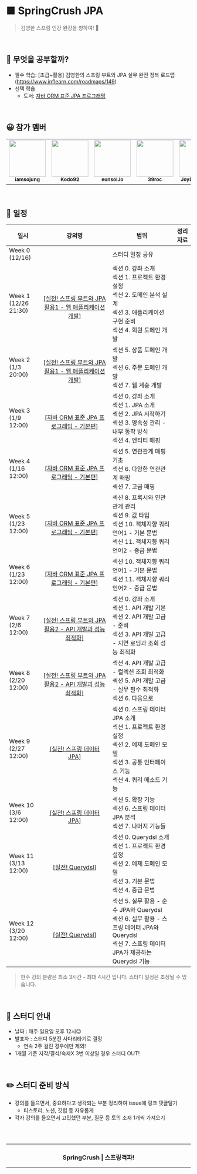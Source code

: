 <h1>
■ SpringCrush JPA
</h1>

<p align="center">
   
</p>

> 김영한 스프링 인강 완강을 향하여! 🚀 
<br />

## 📖 무엇을 공부할까?

- 필수 학습: [초급~활용] 김영한의 스프링 부트와 JPA 실무 완전 정복 로드맵(https://www.inflearn.com/roadmaps/149)
- 선택 학습
    - 도서: [자바 ORM 표준 JPA 프로그래밍](http://www.yes24.com/Product/Goods/19040233?OzSrank=1)

<br />


## 😀 참가 멤버
<table>
  <tr>
    <td align="center"><a href="https://github.com/iamsojung"><img src="https://avatars.githubusercontent.com/u/38772161?v=4" width="100px;" alt=""/><br /><sub><b>iamsojung</b></sub>  </a><br /></td>
    <td align="center"><a href="https://github.com/Kodo92"><img src="https://avatars.githubusercontent.com/u/18136160?v=4" width="100px;" alt=""/><br /><sub><b>Kodo92</b></sub></a><br /></td>
    <td align="center"><a href="https://github.com/orgs/SpringCrush/people/eunsolJo"><img src="https://avatars.githubusercontent.com/u/30275690?v=4" width="100px;" alt=""/><br /><sub><b>eunsolJo</b></sub></a><br /></td>
    <td align="center"><a href="https://github.com/orgs/SpringCrush/people/39roc"><img src="https://avatars.githubusercontent.com/u/60119867?v=4" width="100px;" alt=""/><br /><sub><b>39roc</b></sub></a><br /></td>
    <td align="center"><a href="https://github.com/JoyDaheeCha"><img src="https://avatars.githubusercontent.com/u/56214102?v=4" width="100px;" alt=""/><br /><sub><b>JoyDaheeCha
</b></sub></a><br /></td>
</tr>
</table>
<br />


## 📅 일정

<table>
    <thead>
        <tr>
            <th> 일시 </th>
            <th> 강의명 </th>
            <th> 범위 </th>
            <th> 정리 자료 </th>
        </tr>
    </thead>
    <tbody>        
        <tr>
            <td> Week 0 <br /> 
                (12/16)
            </td>
            <td> 
              <br />
            </td>
            <td> 
                스터디 일정 공유 <br />
            </td>
            <td>
                <br />
            </td>
        </tr>
        <tr>
            <td> 
                Week 1 <br />
                (12/26 21:30)
            </td>
             <td align="center"><a href="https://www.inflearn.com/course/%EC%8A%A4%ED%94%84%EB%A7%81%EB%B6%80%ED%8A%B8-JPA-%ED%99%9C%EC%9A%A9-1"><br />[실전! 스프링 부트와 JPA 활용1 - 웹 애플리케이션 개발]</a><br /></td>
            <td>
               섹션 0. 강좌 소개 <br />
               섹션 1. 프로젝트 환경설정 <br />
               섹션 2. 도메인 분석 설계 <br />
               섹션 3. 애플리케이션 구현 준비 <br />
               섹션 4. 회원 도메인 개발  <br />
            </td>
            <td>
                <br />
            </td>
        </tr>
        <tr>
            <td> 
                Week 2 <br />
                (1/3 20:00)
            </td>
          <td align="center"><a href="https://www.inflearn.com/course/%EC%8A%A4%ED%94%84%EB%A7%81%EB%B6%80%ED%8A%B8-JPA-%ED%99%9C%EC%9A%A9-1"><br />[실전! 스프링 부트와 JPA 활용1 - 웹 애플리케이션 개발]</a><br /></td>
           <td>
               섹션 5. 상품 도메인 개발 <br />
               섹션 6. 주문 도메인 개발 <br />
               섹션 7. 웹 계층 개발 <br />
            </td>
            <td>
                <br />
            </td>
        </tr>
       <tr>
            <td> 
                Week 3 <br />
                (1/9 12:00)
            </td>
          <td align="center"><a href="https://www.inflearn.com/course/ORM-JPA-Basic"><br />[자바 ORM 표준 JPA 프로그래밍 - 기본편]</a><br /></td>
          <td>
            섹션 0. 강좌 소개 <br />
            섹션 1. JPA 소개 <br />
            섹션 2. JPA 시작하기 <br />
            섹션 3. 영속성 관리 - 내부 동작 방식 <br />
            섹션 4. 엔티티 매핑 <br />
            </td>
            <td>
                <br />
            </td>
        </tr>
       <tr>
            <td> 
                Week 4 <br />
                (1/16 12:00)
            </td>
          <td align="center"><a href="https://www.inflearn.com/course/ORM-JPA-Basic"><br />[자바 ORM 표준 JPA 프로그래밍 - 기본편]</a><br /></td>
            <td>
            섹션 5. 연관관계 매핑 기초 <br />
            섹션 6. 다양한 연관관계 매핑 <br />
            섹션 7. 고급 매핑 <br />
            </td>
            <td>
                <br />
            </td>
        </tr>
       <tr>
            <td> 
                Week 5 <br />
                (1/23 12:00)
            </td>
          <td align="center"><a href="https://www.inflearn.com/course/ORM-JPA-Basic"><br />[자바 ORM 표준 JPA 프로그래밍 - 기본편]</a><br /></td>
            <td>               
            섹션 8. 프록시와 연관관계 관리 <br />
            섹션 9. 값 타입 <br />
            섹션 10. 객체지향 쿼리 언어1 - 기본 문법 <br />
            섹션 11. 객체지향 쿼리 언어2 - 중급 문법 <br />
            </td>
            <td>
                <br />
            </td>
        </tr>
       <tr>
            <td> 
                Week 6 <br />
                (1/23 12:00)
            </td>
          <td align="center"><a href="https://www.inflearn.com/course/ORM-JPA-Basic"><br />[자바 ORM 표준 JPA 프로그래밍 - 기본편]</a><br /></td>
            <td>               
            섹션 10. 객체지향 쿼리 언어1 - 기본 문법 <br />
            섹션 11. 객체지향 쿼리 언어2 - 중급 문법 <br />
            </td>
            <td>
                <br />
            </td>
        </tr>
       <tr>
            <td> 
                Week 7 <br />
                (2/6 12:00)
            </td>
         <td align="center"><a href="https://www.inflearn.com/course/%EC%8A%A4%ED%94%84%EB%A7%81%EB%B6%80%ED%8A%B8-JPA-API%EA%B0%9C%EB%B0%9C-%EC%84%B1%EB%8A%A5%EC%B5%9C%EC%A0%81%ED%99%94"><br />[실전! 스프링 부트와 JPA 활용2 - API 개발과 성능 최적화]</a><br /></td>
            <td>
            섹션 0. 강좌 소개<br />
            섹션 1. API 개발 기본<br />
            섹션 2. API 개발 고급 - 준비<br />
            섹션 3. API 개발 고급 - 지연 로딩과 조회 성능 최적화<br />
            </td>
            <td>
                <br />
            </td>
        </tr>
       <tr>
            <td> 
                Week 8 <br />
                (2/20 12:00)
            </td>
          <td align="center"><a href="https://www.inflearn.com/course/%EC%8A%A4%ED%94%84%EB%A7%81%EB%B6%80%ED%8A%B8-JPA-API%EA%B0%9C%EB%B0%9C-%EC%84%B1%EB%8A%A5%EC%B5%9C%EC%A0%81%ED%99%94"><br />[실전! 스프링 부트와 JPA 활용2 - API 개발과 성능 최적화]</a><br /></td>
            <td>
            섹션 4. API 개발 고급 - 컬렉션 조회 최적화<br />
            섹션 5. API 개발 고급 - 실무 필수 최적화<br />
            섹션 6. 다음으로<br />
            </td>
            <td>
                <br />
            </td>
        </tr>
       <tr>
            <td> 
                Week 9 <br />
                (2/27 12:00)
            </td>
             <td align="center"><a href="https://www.inflearn.com/course/%EC%8A%A4%ED%94%84%EB%A7%81-%EB%8D%B0%EC%9D%B4%ED%84%B0-JPA-%EC%8B%A4%EC%A0%84"><br />[실전! 스프링 데이터 JPA]</a><br /></td>
          <td>
               섹션 0. 스프링 데이터 JPA 소개<br />
               섹션 1. 프로젝트 환경설정<br />
               섹션 2. 예제 도메인 모델<br />
               섹션 3. 공통 인터페이스 기능<br />
               섹션 4. 쿼리 메소드 기능<br />
          </td>
            <td>
                <br />
            </td>
        </tr>
       <tr>
            <td> 
                Week 10 <br />
                (3/6 12:00)
            </td>
         <td align="center"><a href="https://www.inflearn.com/course/%EC%8A%A4%ED%94%84%EB%A7%81-%EB%8D%B0%EC%9D%B4%ED%84%B0-JPA-%EC%8B%A4%EC%A0%84"><br />[실전! 스프링 데이터 JPA]</a><br /></td>
            <td>
             섹션 5. 확장 기능<br />
            섹션 6. 스프링 데이터 JPA 분석<br />
            섹션 7. 나머지 기능들<br />
            </td>
            <td>
                <br />
            </td>
        </tr>
       <tr>
            <td> 
                Week 11 <br />
                (3/13 12:00)
            </td>
          <td align="center"><a href="https://www.inflearn.com/course/Querydsl-%EC%8B%A4%EC%A0%84"><br />[실전! Querydsl]</a><br /></td>
            <td>
             섹션 0. Querydsl 소개<br />
섹션 1. 프로젝트 환경설정<br />
섹션 2. 예제 도메인 모델<br />
섹션 3. 기본 문법<br />
섹션 4. 중급 문법<br />
            </td>
            <td>
                <br />
            </td>
        </tr>
       <tr>
            <td> 
                Week 12 <br />
                (3/20 12:00)
            </td>
          <td align="center"><a href="https://www.inflearn.com/course/Querydsl-%EC%8B%A4%EC%A0%84"><br />[실전! Querydsl]</a><br /></td>
            <td>
             섹션 5. 실무 활용 - 순수 JPA와 Querydsl<br />
섹션 6. 실무 활용 - 스프링 데이터 JPA와 Querydsl<br />
섹션 7. 스프링 데이터 JPA가 제공하는 Querydsl 기능<br />
            </td>
            <td>
                <br />
            </td>
        </tr>
    </tbody>
</table>

> 한주 강의 분량은 최소 3시간 - 최대 4시간 입니다.
> 스터디 일정은 조정될 수 있습니다.
<br />

## 📣 스터디 안내
- 날짜 : 매주 일요일 오후 12시😉
- 발표자 : 스터디 5분전 사다리타기로 결정
     - 연속 2주 걸린 경우에만 제외!  
- 1개월 기준 지각/결석/숙제X 3번 이상일 경우 스터디 OUT!
<br />

## ✏️ 스터디 준비 방식
- 강의를 들으면서, 중요하다고 생각되는 부분 정리하여 issue에 링크 댓글달기 
    - 티스토리, 노션, 깃헙 등 자유롭게 
- 각자 강의를 들으면서 고민했던 부분, 질문 등 토의 소재 1개씩 가져오기

<br />
<br />

<!-- Bottom -->
<hr />
<div align=center>
    <h3> SpringCrush | 스프링격파! </h3>
</div>
<hr />
